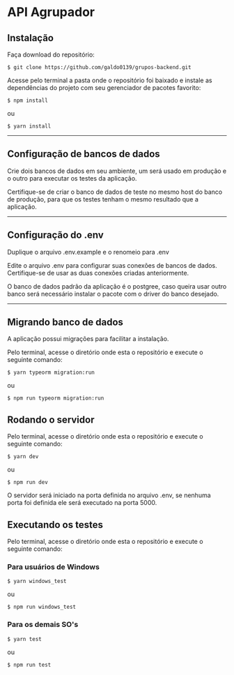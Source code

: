 # API Agrupador

## Instalação

Faça download do repositório:

```
$ git clone https://github.com/galdo0139/grupos-backend.git
```

Acesse pelo terminal a pasta onde o repositório foi baixado e instale as dependências do projeto com seu gerenciador de pacotes favorito:
```
$ npm install
```
ou
```
$ yarn install
```

---

## Configuração de bancos de dados

Crie dois bancos de dados em seu ambiente, um será usado em produção e o outro para executar os testes da aplicação.

Certifique-se de criar o banco de dados de teste no mesmo host do banco de produção, para que os testes tenham o mesmo resultado que a aplicação. 

---

## Configuração do .env
  
Duplique o arquivo .env.example e o renomeio para .env

Edite o arquivo .env para configurar suas conexões de bancos de dados. Certifique-se de usar as duas conexões criadas anteriormente.

O banco de dados padrão da aplicação é o postgree, caso queira usar outro banco será necessário instalar o pacote com o driver do banco desejado.

---

## Migrando banco de dados

A aplicação possui migrações para facilitar a instalação.

Pelo terminal, acesse o diretório onde esta o repositório e execute o seguinte comando:

```
$ yarn typeorm migration:run
```

ou

```
$ npm run typeorm migration:run
```

## Rodando o servidor

Pelo terminal, acesse o diretório onde esta o repositório e execute o seguinte comando:

```
$ yarn dev
```

ou

```
$ npm run dev
```

O servidor será iniciado na porta definida no arquivo .env, se nenhuma porta foi definida ele será executado na porta 5000.

## Executando os testes

Pelo terminal, acesse o diretório onde esta o repositório e execute o seguinte comando:


### Para usuários de Windows
```
$ yarn windows_test
```

ou

```
$ npm run windows_test
```

### Para os demais SO's
```
$ yarn test
```

ou

```
$ npm run test
```